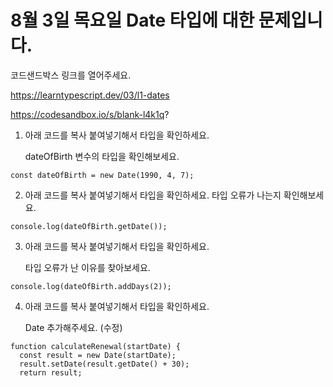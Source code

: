 # 8월 3일 목요일 Date 타입에 대한 문제입니다.

코드샌드박스 링크를 열어주세요. 

https://learntypescript.dev/03/l1-dates

https://codesandbox.io/s/blank-l4k1q?

1. 아래 코드를 복사 붙여넣기해서 타입을 확인하세요.

    dateOfBirth 변수의 타입을 확인해보세요.

```
const dateOfBirth = new Date(1990, 4, 7);
```

2. 아래 코드를 복사 붙여넣기해서 타입을 확인하세요. 타입 오류가 나는지 확인해보세요.

```
console.log(dateOfBirth.getDate());
```

3. 아래 코드를 복사 붙여넣기해서 타입을 확인하세요.

    타입 오류가 난 이유를 찾아보세요.

```
console.log(dateOfBirth.addDays(2));
```

4. 아래 코드를 복사 붙여넣기해서 타입을 확인하세요.

    Date 추가해주세요. (수정)

```
function calculateRenewal(startDate) {
  const result = new Date(startDate);
  result.setDate(result.getDate() + 30);
  return result;
```
